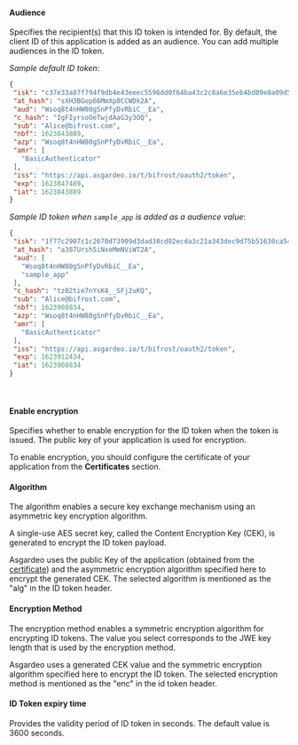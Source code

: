 #### Audience
Specifies the recipient(s) that this ID token is intended for. By default, the client ID of this application is added as an audience. You can add multiple audiences in the ID token.

 _Sample default ID token_:
 ```json no-line-numbers
 {
  "isk": "c37e33a87f794f9db4e43eeec5596dd0f64ba43c2c8a6e35eb4bd09e8a09d58a",
  "at_hash": "sXH3BGop66MmXp0CCWDk2A",
  "aud": "Wsoq8t4nHW80gSnPfyDvRbiC__Ea",
  "c_hash": "IgFIyrsoOeTwjdAaG3y3OQ",
  "sub": "Alice@bifrost.com",
  "nbf": 1623843889,
  "azp": "Wsoq8t4nHW80gSnPfyDvRbiC__Ea",
  "amr": [
    "BasicAuthenticator"
  ],
  "iss": "https://api.asgardeo.io/t/bifrost/oauth2/token",
  "exp": 1623847489,
  "iat": 1623843889
 }
 ```

 _Sample ID token when `sample_app` is added as a audience value_:

 ```json no-line-numbers
 {
  "isk": "1f77c2907c1c2670d73909d3dad38cd02ecda3c21a343dec9d75b51630ca5418",
  "at_hash": "a387Ursh5iNxeMmNViWT2A",
  "aud": [
    "Wsoq8t4nHW80gSnPfyDvRbiC__Ea",
    "sample_app"
  ],
  "c_hash": "tz02tie7nYsK4__SFj2uKQ",
  "sub": "Alice@bifrost.com",
  "nbf": 1623908834,
  "azp": "Wsoq8t4nHW80gSnPfyDvRbiC__Ea",
  "amr": [
    "BasicAuthenticator"
  ],
  "iss": "https://api.asgardeo.io/t/bifrost/oauth2/token",
  "exp": 1623912434,
  "iat": 1623908834
 }
 ```
<br>

#### Enable encryption
Specifies whether to enable encryption for the ID token when the token is issued. The public key of your application is used for encryption.

To enable encryption, you should configure the certificate of your application from the <b>Certificates</b> section.

#### Algorithm
The algorithm enables a secure key exchange mechanism using an asymmetric key encryption algorithm. 

A single-use AES secret key, called the Content Encryption Key (CEK), is generated to encrypt the ID token payload.

Asgardeo uses the public Key of the application (obtained from the <a href="#certificate">certificate</a>) and the asymmetric encryption algorithm specified here to encrypt the generated CEK. The selected algorithm is mentioned as the "alg" in the ID token header.

#### Encryption Method
The encryption method enables a symmetric encryption algorithm for encrypting ID tokens. The value you select corresponds to the JWE key length that is used by the encryption method.

Asgardeo uses a generated CEK value and the symmetric encryption algorithm specified here to encrypt the ID token. The selected encryption method is mentioned as the "enc" in the id token header. 

#### ID Token expiry time
Provides the validity period of ID token in seconds. The default value is 3600 seconds.
